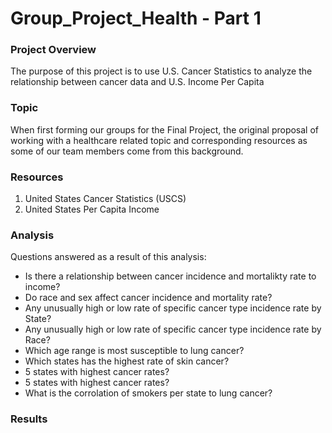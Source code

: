 # Group_Project_Health - Part 1

### Project Overview
The purpose of this project is to use U.S. Cancer Statistics to analyze the relationship between cancer data and U.S. Income Per Capita

### Topic
When first forming our groups for the Final Project, the original proposal of working with a healthcare related topic and corresponding resources as some of our team members come from this background. 

### Resources
1. United States Cancer Statistics (USCS)
2. United States Per Capita Income

### Analysis
Questions answered as a result of this analysis:
- Is there a relationship between cancer incidence and mortalikty rate to income?
- Do race and sex affect cancer incidence and mortality rate?
- Any unusually high or low rate of specific cancer type incidence rate by State?
- Any unusually high or low rate of specific cancer type incidence rate by Race?
- Which age range is most susceptible to lung cancer?
- Which states has the highest rate of skin cancer?
- 5 states with highest cancer rates?
- 5 states with highest cancer rates?
- What is the corrolation of smokers per state to lung cancer?

### Results
